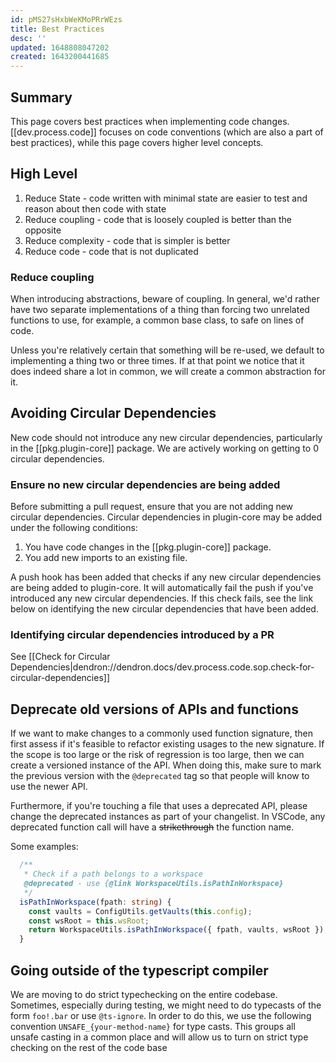 ```yaml
---
id: pMS27sHxbWeKMoPRrWEzs
title: Best Practices
desc: ''
updated: 1648808047202
created: 1643200441685
---
```


## Summary

This page covers best practices when implementing code changes. [[dev.process.code]] focuses on code conventions (which are also a part of best practices), while this page covers higher level concepts.

## High Level

1. Reduce State - code written with minimal state are easier to test and reason about then code with state
1. Reduce coupling - code that is loosely coupled is better than the opposite
1. Reduce complexity - code that is simpler is better
1. Reduce code - code that is not duplicated 

### Reduce coupling

When introducing abstractions, beware of coupling. In general, we'd rather have two separate implementations of a thing than forcing two unrelated functions to use, for example, a common base class, to safe on lines of code. 

Unless you're relatively certain that something will be re-used, we default to implementing a thing two or three times. If at that point we notice that it does indeed share a lot in common, we will create a common abstraction for it.

## Avoiding Circular Dependencies

New code should not introduce any new circular dependencies, particularly in the [[pkg.plugin-core]] package.  We are actively working on getting to 0 circular dependencies.

### Ensure no new circular dependencies are being added

Before submitting a pull request, ensure that you are not adding new circular dependencies.  Circular dependencies in plugin-core may be added under the following conditions:
1. You have code changes in the [[pkg.plugin-core]] package.
1. You add new imports to an existing file.

A push hook has been added that checks if any new circular dependencies are being added to plugin-core. It will automatically fail the push if you've introduced any new circular dependencies. If this check fails, see the link below on identifying the new circular dependencies that have been added.

### Identifying circular dependencies introduced by a PR
See [[Check for Circular Dependencies|dendron://dendron.docs/dev.process.code.sop.check-for-circular-dependencies]]

## Deprecate old versions of APIs and functions

If we want to make changes to a commonly used function signature, then first assess if it's feasible to refactor existing usages to the new signature.  If the scope is too large or the risk of regression is too large, then we can create a versioned instance of the API.  When doing this, make sure to mark the previous version with the `@deprecated` tag so that people will know to use the newer API.

Furthermore, if you're touching a file that uses a deprecated API, please change the deprecated instances as part of your changelist. In VSCode, any deprecated function call will have a ~~strikethrough~~ the function name.

Some examples:

```typescript
  /**
   * Check if a path belongs to a workspace
   @deprecated - use {@link WorkspaceUtils.isPathInWorkspace}
   */
  isPathInWorkspace(fpath: string) {
    const vaults = ConfigUtils.getVaults(this.config);
    const wsRoot = this.wsRoot;
    return WorkspaceUtils.isPathInWorkspace({ fpath, vaults, wsRoot });
  }
```

## Going outside of the typescript compiler

We are moving to do strict typechecking on the entire codebase. Sometimes, especially during testing, we might need to do typecasts of the form `foo!.bar` or use `@ts-ignore`. 
In order to do this, we use the following convention `UNSAFE_{your-method-name}` for type casts. 
This groups all unsafe casting in a common place and will allow us to turn on strict type checking on the rest of the code base
